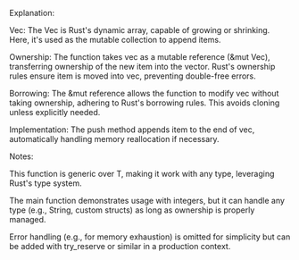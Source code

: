 Explanation:

Vec: The Vec<T> is Rust's dynamic array, capable of growing or shrinking. Here, it's used as the mutable collection to append items.

Ownership: The function takes vec as a mutable reference (&mut Vec<T>), transferring ownership of the new item into the vector. Rust's ownership rules ensure item is moved into vec, preventing double-free errors.

Borrowing: The &mut reference allows the function to modify vec without taking ownership, adhering to Rust's borrowing rules. This avoids cloning unless explicitly needed.

Implementation: The push method appends item to the end of vec, automatically handling memory reallocation if necessary.

Notes:

This function is generic over T, making it work with any type, leveraging Rust's type system.

The main function demonstrates usage with integers, but it can handle any type (e.g., String, custom structs) as long as ownership is properly managed.

Error handling (e.g., for memory exhaustion) is omitted for simplicity but can be added with try_reserve or similar in a production context.

